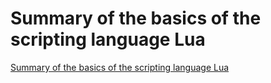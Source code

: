 # Summary of the basics of the scripting language Lua
[Summary of the basics of the scripting language Lua](https://aiwithcloud.com/2022/09/16/summary_of_the_basics_of_the_scripting_language_lua/)